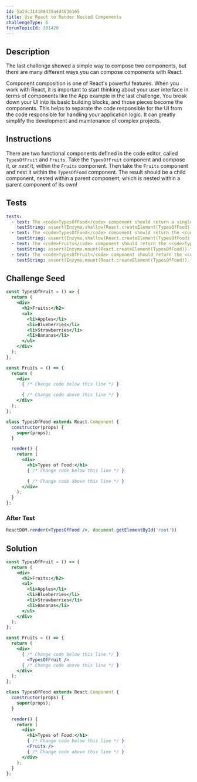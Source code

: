```yaml
---
id: 5a24c314108439a4d4036165
title: Use React to Render Nested Components
challengeType: 6
forumTopicId: 301420
---
```


## Description

<section id='description'>

The last challenge showed a simple way to compose two components, but there are many different ways you can compose components with React.

Component composition is one of React's powerful features. When you work with React, it is important to start thinking about your user interface in terms of components like the App example in the last challenge. You break down your UI into its basic building blocks, and those pieces become the components. This helps to separate the code responsible for the UI from the code responsible for handling your application logic. It can greatly simplify the development and maintenance of complex projects.

</section>

## Instructions

<section id='instructions'>

There are two functional components defined in the code editor, called `TypesOfFruit` and `Fruits`. Take the `TypesOfFruit` component and compose it, or *nest* it, within the `Fruits` component. Then take the `Fruits` component and nest it within the `TypesOfFood` component. The result should be a child component, nested within a parent component, which is nested within a parent component of its own!

</section>

## Tests

<section id='tests'>

```yml
tests:
  - text: The <code>TypesOfFood</code> component should return a single <code>div</code> element.
    testString: assert(Enzyme.shallow(React.createElement(TypesOfFood)).type() === 'div');
  - text: The <code>TypesOfFood</code> component should return the <code>Fruits</code> component.
    testString: assert(Enzyme.shallow(React.createElement(TypesOfFood)).props().children[1].type.name === 'Fruits');
  - text: The <code>Fruits</code> component should return the <code>TypesOfFruit</code> component.
    testString: assert(Enzyme.mount(React.createElement(TypesOfFood)).find('h2').html() === '<h2>Fruits:</h2>');
  - text: The <code>TypesOfFruit</code> component should return the <code>h2</code> and <code>ul</code> elements.
    testString: assert(Enzyme.mount(React.createElement(TypesOfFood)).find('ul').text() === 'ApplesBlueberriesStrawberriesBananas');

```

</section>

## Challenge Seed

<section id='challengeSeed'>

<div id='jsx-seed'>

```jsx
const TypesOfFruit = () => {
  return (
    <div>
      <h2>Fruits:</h2>
      <ul>
        <li>Apples</li>
        <li>Blueberries</li>
        <li>Strawberries</li>
        <li>Bananas</li>
      </ul>
    </div>
  );
};

const Fruits = () => {
  return (
    <div>
      { /* Change code below this line */ }

      { /* Change code above this line */ }
    </div>
  );
};

class TypesOfFood extends React.Component {
  constructor(props) {
    super(props);
  }

  render() {
    return (
      <div>
        <h1>Types of Food:</h1>
        { /* Change code below this line */ }

        { /* Change code above this line */ }
      </div>
    );
  }
};
```

</div>

### After Test

<div id='jsx-teardown'>

```jsx
ReactDOM.render(<TypesOfFood />, document.getElementById('root'))
```

</div>

</section>

## Solution

<section id='solution'>

```jsx
const TypesOfFruit = () => {
  return (
    <div>
      <h2>Fruits:</h2>
      <ul>
        <li>Apples</li>
        <li>Blueberries</li>
        <li>Strawberries</li>
        <li>Bananas</li>
      </ul>
    </div>
  );
};

const Fruits = () => {
  return (
    <div>
      { /* Change code below this line */ }
        <TypesOfFruit />
      { /* Change code above this line */ }
    </div>
  );
};

class TypesOfFood extends React.Component {
  constructor(props) {
    super(props);
  }

  render() {
    return (
      <div>
        <h1>Types of Food:</h1>
        { /* Change code below this line */ }
        <Fruits />
        { /* Change code above this line */ }
      </div>
    );
  }
};
```

</section>
